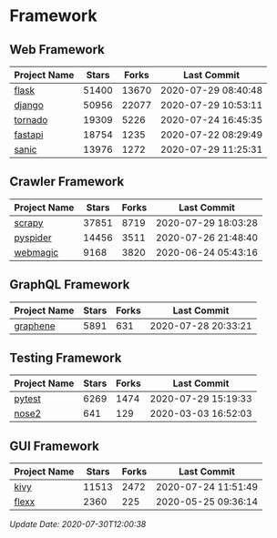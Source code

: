 # Framework

## Web Framework

| Project Name | Stars | Forks | Last Commit |
| ------------ | ----- | ----- | ----------- |
| [flask](https://github.com/pallets/flask) | 51400 | 13670 | 2020-07-29 08:40:48 |
| [django](https://github.com/django/django) | 50956 | 22077 | 2020-07-29 10:53:11 |
| [tornado](https://github.com/tornadoweb/tornado) | 19309 | 5226 | 2020-07-24 16:45:35 |
| [fastapi](https://github.com/tiangolo/fastapi) | 18754 | 1235 | 2020-07-22 08:29:49 |
| [sanic](https://github.com/huge-success/sanic) | 13976 | 1272 | 2020-07-29 11:25:31 |

## Crawler Framework

| Project Name | Stars | Forks | Last Commit |
| ------------ | ----- | ----- | ----------- |
| [scrapy](https://github.com/scrapy/scrapy) | 37851 | 8719 | 2020-07-29 18:03:28 |
| [pyspider](https://github.com/binux/pyspider) | 14456 | 3511 | 2020-07-26 21:48:40 |
| [webmagic](https://github.com/code4craft/webmagic) | 9168 | 3820 | 2020-06-24 05:43:16 |

## GraphQL Framework

| Project Name | Stars | Forks | Last Commit |
| ------------ | ----- | ----- | ----------- |
| [graphene](https://github.com/graphql-python/graphene) | 5891 | 631 | 2020-07-28 20:33:21 |

## Testing Framework

| Project Name | Stars | Forks | Last Commit |
| ------------ | ----- | ----- | ----------- |
| [pytest](https://github.com/pytest-dev/pytest) | 6269 | 1474 | 2020-07-29 15:19:33 |
| [nose2](https://github.com/nose-devs/nose2) | 641 | 129 | 2020-03-03 16:52:03 |

## GUI Framework

| Project Name | Stars | Forks | Last Commit |
| ------------ | ----- | ----- | ----------- |
| [kivy](https://github.com/kivy/kivy) | 11513 | 2472 | 2020-07-24 11:51:49 |
| [flexx](https://github.com/flexxui/flexx) | 2360 | 225 | 2020-05-25 09:36:14 |

*Update Date: 2020-07-30T12:00:38*